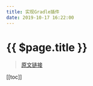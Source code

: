 ```yaml
---
title: 实现Gradle插件
date: 2019-10-17 16:22:00
---
```


# {{ $page.title }}

> [原文链接](https://guides.gradle.org/implementing-gradle-plugins/)

[[toc]]
